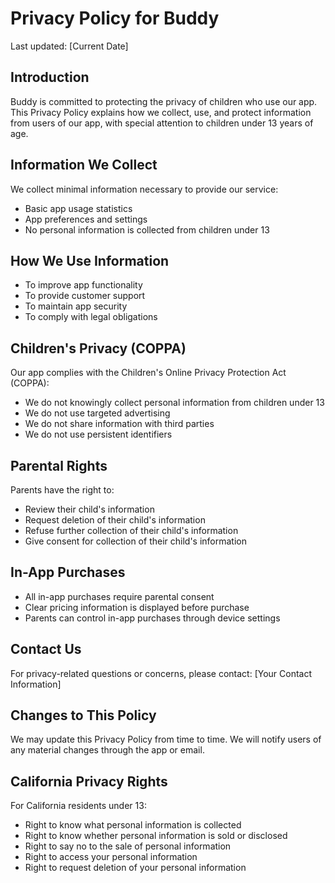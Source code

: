 # Privacy Policy for Buddy

Last updated: [Current Date]

## Introduction

Buddy is committed to protecting the privacy of children who use our app. This Privacy Policy explains how we collect, use, and protect information from users of our app, with special attention to children under 13 years of age.

## Information We Collect

We collect minimal information necessary to provide our service:

- Basic app usage statistics
- App preferences and settings
- No personal information is collected from children under 13

## How We Use Information

- To improve app functionality
- To provide customer support
- To maintain app security
- To comply with legal obligations

## Children's Privacy (COPPA)

Our app complies with the Children's Online Privacy Protection Act (COPPA):

- We do not knowingly collect personal information from children under 13
- We do not use targeted advertising
- We do not share information with third parties
- We do not use persistent identifiers

## Parental Rights

Parents have the right to:

- Review their child's information
- Request deletion of their child's information
- Refuse further collection of their child's information
- Give consent for collection of their child's information

## In-App Purchases

- All in-app purchases require parental consent
- Clear pricing information is displayed before purchase
- Parents can control in-app purchases through device settings

## Contact Us

For privacy-related questions or concerns, please contact:
[Your Contact Information]

## Changes to This Policy

We may update this Privacy Policy from time to time. We will notify users of any material changes through the app or email.

## California Privacy Rights

For California residents under 13:

- Right to know what personal information is collected
- Right to know whether personal information is sold or disclosed
- Right to say no to the sale of personal information
- Right to access your personal information
- Right to request deletion of your personal information
